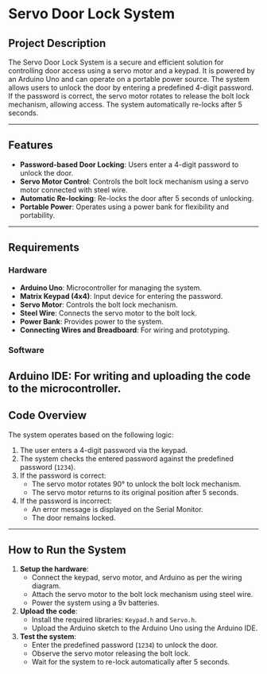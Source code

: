 # Servo Door Lock System

## Project Description
The Servo Door Lock System is a secure and efficient solution for controlling door access using a servo motor and a keypad. It is powered by an Arduino Uno and can operate on a portable power source. The system allows users to unlock the door by entering a predefined 4-digit password. If the password is correct, the servo motor rotates to release the bolt lock mechanism, allowing access. The system automatically re-locks after 5 seconds.

---

## Features
- **Password-based Door Locking**: Users enter a 4-digit password to unlock the door.
- **Servo Motor Control**: Controls the bolt lock mechanism using a servo motor connected with steel wire.
- **Automatic Re-locking**: Re-locks the door after 5 seconds of unlocking.
- **Portable Power**: Operates using a power bank for flexibility and portability.

---

## Requirements
### Hardware
- **Arduino Uno**: Microcontroller for managing the system.
- **Matrix Keypad (4x4)**: Input device for entering the password.
- **Servo Motor**: Controls the bolt lock mechanism.
- **Steel Wire**: Connects the servo motor to the bolt lock.
- **Power Bank**: Provides power to the system.
- **Connecting Wires and Breadboard**: For wiring and prototyping.
### Software
**Arduino IDE**: For writing and uploading the code to the microcontroller.
---


## Code Overview
The system operates based on the following logic:
1. The user enters a 4-digit password via the keypad.
2. The system checks the entered password against the predefined password (`1234`).
3. If the password is correct:
   - The servo motor rotates 90° to unlock the bolt lock mechanism.
   - The servo motor returns to its original position after 5 seconds.
4. If the password is incorrect:
   - An error message is displayed on the Serial Monitor.
   - The door remains locked.

---

## How to Run the System
1. **Setup the hardware**:
   - Connect the keypad, servo motor, and Arduino as per the wiring diagram.
   - Attach the servo motor to the bolt lock mechanism using steel wire.
   - Power the system using a 9v batteries.
2. **Upload the code**:
   - Install the required libraries: `Keypad.h` and `Servo.h`.
   - Upload the Arduino sketch to the Arduino Uno using the Arduino IDE.
3. **Test the system**:
   - Enter the predefined password (`1234`) to unlock the door.
   - Observe the servo motor releasing the bolt lock.
   - Wait for the system to re-lock automatically after 5 seconds.



